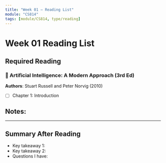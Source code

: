```yaml
---
title: "Week 01 — Reading List"
module: "CS814"
tags: [module/CS814, type/reading]
---
```


# Week 01 Reading List

## Required Reading

### 📖 Artificial Intelligence: A Modern Approach (3rd Ed)
**Authors**: Stuart Russell and Peter Norvig (2010)

- [ ] Chapter 1: Introduction

**Notes**:
-

---

## Summary After Reading
- Key takeaway 1:
- Key takeaway 2:
- Questions I have:
